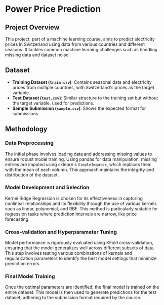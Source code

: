 # Power Price Prediction

## Project Overview
This project, part of a machine learning course, aims to predict electricity prices in Switzerland using data from various countries and different seasons. It tackles common machine learning challenges such as handling missing data and dataset noise.

## Dataset
- **Training Dataset (`train.csv`)**: Contains seasonal data and electricity prices from multiple countries, with Switzerland's prices as the target variable.
- **Test Dataset (`test.csv`)**: Similar structure to the training set but without the target variable, used for predictions.
- **Sample Submission (`sample.csv`)**: Shows the expected format for submissions.

## Methodology
### Data Preprocessing
The initial phase involves loading data and addressing missing values to ensure robust model training. Using pandas for data manipulation, missing entries are imputed using sklearn's `SimpleImputer`, which replaces them with the mean of each column. This approach maintains the integrity and distribution of the dataset.

### Model Development and Selection
Kernel Ridge Regression is chosen for its effectiveness in capturing nonlinear relationships and its flexibility through the use of various kernels such as linear, polynomial, and RBF. This method is particularly suitable for regression tasks where prediction intervals are narrow, like price forecasting.

### Cross-validation and Hyperparameter Tuning
Model performance is rigorously evaluated using KFold cross-validation, ensuring that the model generalizes well across different subsets of data. This step involves testing various combinations of kernels and regularization parameters to identify the best model settings that minimize prediction errors.

### Final Model Training
Once the optimal parameters are identified, the final model is trained on the entire dataset. This model is then used to generate predictions for the test dataset, adhering to the submission format required by the course.

